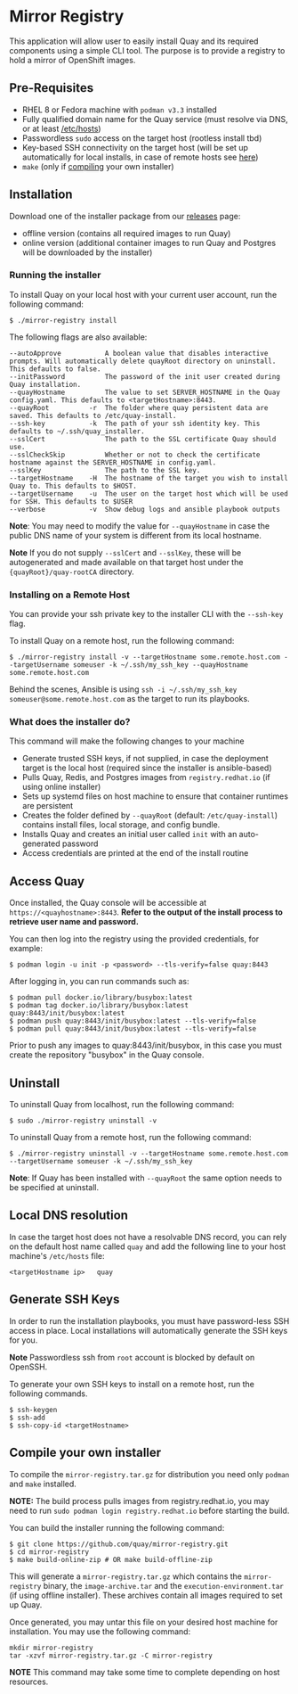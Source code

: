 # Mirror Registry

This application will allow user to easily install Quay and its required components using a simple CLI tool. The purpose is to provide a registry to hold a mirror of OpenShift images.

## Pre-Requisites

- RHEL 8 or Fedora machine with `podman v3.3`  installed
- Fully qualified domain name for the Quay service (must resolve via DNS, or at least [/etc/hosts](#local-dns-resolution))
- Passwordless `sudo` access on the target host (rootless install tbd)
- Key-based SSH connectivity on the target host (will be set up automatically for local installs, in case of remote hosts see [here](#generate-ssh-keys))
- `make` (only if [compiling](#compile-your-own-installer) your own installer)

## Installation

Download one of the installer package from our [releases](https://github.com/quay/mirror-registry/releases) page:

- offline version (contains all required images to run Quay)
- online version (additional container images to run Quay and Postgres will be downloaded by the installer)

### Running the installer

To install Quay on your local host with your current user account, run the following command:

```console
$ ./mirror-registry install
```
The following flags are also available:

```
--autoApprove           A boolean value that disables interactive prompts. Will automatically delete quayRoot directory on uninstall. This defaults to false.
--initPassword          The password of the init user created during Quay installation.
--quayHostname          The value to set SERVER_HOSTNAME in the Quay config.yaml. This defaults to <targetHostname>:8443.
--quayRoot          -r  The folder where quay persistent data are saved. This defaults to /etc/quay-install.
--ssh-key           -k  The path of your ssh identity key. This defaults to ~/.ssh/quay_installer.
--sslCert               The path to the SSL certificate Quay should use.
--sslCheckSkip          Whether or not to check the certificate hostname against the SERVER_HOSTNAME in config.yaml.
--sslKey                The path to the SSL key.
--targetHostname    -H  The hostname of the target you wish to install Quay to. This defaults to $HOST.
--targetUsername    -u  The user on the target host which will be used for SSH. This defaults to $USER
--verbose           -v  Show debug logs and ansible playbook outputs
```

**Note**: You may need to modify the value for `--quayHostname` in case the public DNS name of your system is different from its local hostname.

**Note** If you do not supply `--sslCert` and `--sslKey`, these will be autogenerated and made available on that target host under the `{quayRoot}/quay-rootCA` directory.

### Installing on a Remote Host

You can provide your ssh private key to the installer CLI with the `--ssh-key` flag.

To install Quay on a remote host, run the following command:

```console
$ ./mirror-registry install -v --targetHostname some.remote.host.com --targetUsername someuser -k ~/.ssh/my_ssh_key --quayHostname some.remote.host.com
```

Behind the scenes, Ansible is using `ssh -i ~/.ssh/my_ssh_key someuser@some.remote.host.com` as the target to run its playbooks.

### What does the installer do?

This command will make the following changes to your machine

- Generate trusted SSH keys, if not supplied, in case the deployment target is the local host (required since the installer is ansible-based)
- Pulls Quay, Redis, and Postgres images from `registry.redhat.io` (if using online installer)
- Sets up systemd files on host machine to ensure that container runtimes are persistent
- Creates the folder defined by `--quayRoot` (default: `/etc/quay-install`) contains install files, local storage, and config bundle.
- Installs Quay and creates an initial user called `init` with an auto-generated password
- Access credentials are printed at the end of the install routine

## Access Quay

Once installed, the Quay console will be accessible at `https://<quayhostname>:8443`. **Refer to the output of the install process to retrieve user name and password.**

You can then log into the registry using the provided credentials, for example:

```console
$ podman login -u init -p <password> --tls-verify=false quay:8443
```

After logging in, you can run commands such as:

```console
$ podman pull docker.io/library/busybox:latest
$ podman tag docker.io/library/busybox:latest quay:8443/init/busybox:latest
$ podman push quay:8443/init/busybox:latest --tls-verify=false
$ podman pull quay:8443/init/busybox:latest --tls-verify=false
```

Prior to push any images to quay:8443/init/busybox, in this case you must create the repository "busybox" in the Quay console.

## Uninstall

To uninstall Quay from localhost, run the following command:

```console
$ sudo ./mirror-registry uninstall -v
```

To uninstall Quay from a remote host, run the following command:

```console
$ ./mirror-registry uninstall -v --targetHostname some.remote.host.com --targetUsername someuser -k ~/.ssh/my_ssh_key
```

**Note**: If Quay has been installed with `--quayRoot` the same option needs to be specified at uninstall.

## Local DNS resolution

In case the target host does not have a resolvable DNS record, you can rely on the default host name called `quay` and add the following line to your host machine's `/etc/hosts` file:

```
<targetHostname ip>   quay
```

## Generate SSH Keys

In order to run the installation playbooks, you must have password-less SSH access in place. Local installations will automatically generate the SSH keys for you.

**Note** Passwordless ssh from `root` account is blocked by default on OpenSSH. 

To generate your own SSH keys to install on a remote host, run the following commands.

```console
$ ssh-keygen
$ ssh-add
$ ssh-copy-id <targetHostname>
```
## Compile your own installer

To compile the `mirror-registry.tar.gz` for distribution you need only `podman` and `make` installed.

**NOTE:** The build process pulls images from registry.redhat.io, you may need to run `sudo podman login registry.redhat.io` before starting the build.

You can build the installer running the following command:

```console
$ git clone https://github.com/quay/mirror-registry.git
$ cd mirror-registry
$ make build-online-zip # OR make build-offline-zip
```

This will generate a `mirror-registry.tar.gz` which contains the `mirror-registry` binary, the `image-archive.tar` and the `execution-environment.tar` (if using offline installer). These archives contain all images required to set up Quay.

Once generated, you may untar this file on your desired host machine for installation. You may use the following command:

```console
mkdir mirror-registry
tar -xzvf mirror-registry.tar.gz -C mirror-registry
```

**NOTE** This command may take some time to complete depending on host resources. 
